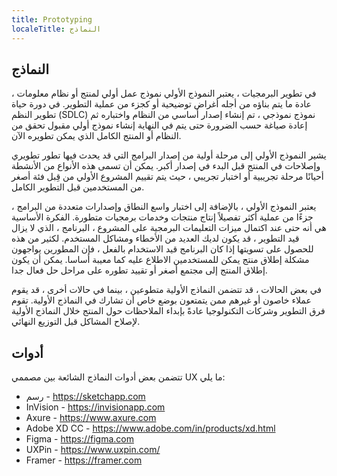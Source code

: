 ```yaml
---
title: Prototyping
localeTitle: النماذج
---
```

## النماذج

في تطوير البرمجيات ، يعتبر النموذج الأولي نموذج عمل أولي لمنتج أو نظام معلومات ، عادة ما يتم بناؤه من أجله أغراض توضيحية أو كجزء من عملية التطوير. في دورة حياة تطوير النظم (SDLC) نموذج نموذجي ، تم إنشاء إصدار أساسي من النظام واختباره ثم إعادة صياغة حسب الضرورة حتى يتم في النهاية إنشاء نموذج أولي مقبول تحقق من النظام أو المنتج الكامل الذي يمكن تطويره الآن.

يشير النموذج الأولي إلى مرحلة أولية من إصدار البرامج التي قد يحدث فيها تطور تطويري وإصلاحات في المنتج قبل البدء في إصدار أكبر. يمكن أن تسمى هذه الأنواع من الأنشطة أحيانًا مرحلة تجريبية أو اختبار تجريبي ، حيث يتم تقييم المشروع الأولي من قِبل فئة أصغر من المستخدمين قبل التطوير الكامل.

يعتبر النموذج الأولي ، بالإضافة إلى اختبار واسع النطاق وإصدارات متعددة من البرامج ، جزءًا من عملية أكثر تفصيلاً إنتاج منتجات وخدمات برمجيات متطورة. الفكرة الأساسية هي أنه حتى عند اكتمال ميزات التعليمات البرمجية على المشروع ، البرنامج ، الذي لا يزال قيد التطوير ، قد يكون لديك العديد من الأخطاء ومشاكل المستخدم. لكثير من هذه للحصول على تسويتها إذا كان البرنامج قيد الاستخدام بالفعل ، فإن المطورين يواجهون مشكلة إطلاق منتج يمكن للمستخدمين الاطلاع عليه كما معيبة أساسا. يمكن أن يكون إطلاق المنتج إلى مجتمع أصغر أو تقييد تطوره على مراحل حل فعال جدا.

في بعض الحالات ، قد تتضمن النماذج الأولية متطوعين ، بينما في حالات أخرى ، قد يقوم عملاء خاصون أو غيرهم ممن يتمتعون بوضع خاص أن تشارك في النماذج الأولية. تقوم فرق التطوير وشركات التكنولوجيا عادةً بإبداء الملاحظات حول المنتج خلال النماذج الأولية لإصلاح المشاكل قبل التوزيع النهائي.

## أدوات

تتضمن بعض أدوات النماذج الشائعة بين مصممي UX ما يلي:

*   رسم - https://sketchapp.com
*   InVision - https://invisionapp.com
*   Axure - https://www.axure.com
*   Adobe XD CC - https://www.adobe.com/in/products/xd.html
*   Figma - https://figma.com
*   UXPin - https://www.uxpin.com/
*   Framer - https://framer.com